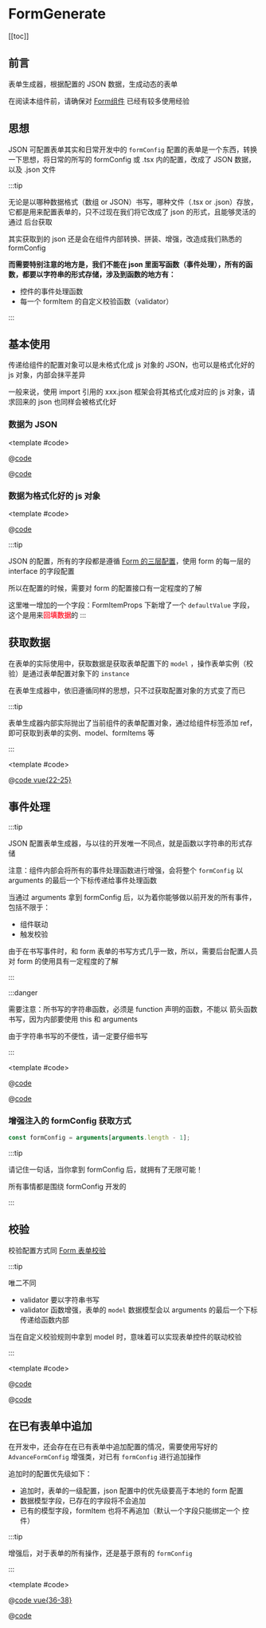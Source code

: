 # FormGenerate

[[toc]]

## 前言

表单生成器，根据配置的 JSON 数据，生成动态的表单

在阅读本组件前，请确保对 [Form组件](../Form.md) 已经有较多使用经验

## 思想

JSON 可配置表单其实和日常开发中的 `formConfig` 配置的表单是一个东西，转换一下思想，将日常的所写的 formConfig 或 .tsx 内的配置，改成了 JSON 数据，以及 .json 文件

:::tip

无论是以哪种数据格式（数组 or JSON）书写，哪种文件（.tsx or .json）存放，它都是用来配置表单的，只不过现在我们将它改成了 json 的形式，且能够灵活的通过 后台获取

其实获取到的 json 还是会在组件内部转换、拼装、增强，改造成我们熟悉的 formConfig

**而需要特别注意的地方是，我们不能在 json 里面写函数（事件处理），所有的函数，都要以字符串的形式存储，涉及到函数的地方有：**

* 控件的事件处理函数
* 每一个 formItem 的自定义校验函数（validator）

:::

## 基本使用

传递给组件的配置对象可以是未格式化成 js 对象的 JSON，也可以是格式化好的 js 对象，内部会抹平差异

一般来说，使用 import 引用的 xxx.json 框架会将其格式化成对应的 js 对象，请求回来的 json 也同样会被格式化好

### 数据为 JSON

<demo-block>

<DynamicForm-FormGenerate-demo1 />

<template #code>

<CodeGroup>
  <CodeGroupItem title="示例代码" active>

@[code](@demoroot/DynamicForm/FormGenerate/demo1.vue)

  </CodeGroupItem>

  <CodeGroupItem title="demo1.json" >

@[code](@demoroot/DynamicForm/FormGenerate/data/demo1.json)

  </CodeGroupItem>
</CodeGroup>

</template>

</demo-block>

### 数据为格式化好的 js 对象

<demo-block>

<DynamicForm-FormGenerate-demo2 />

<template #code>

@[code](@demoroot/DynamicForm/FormGenerate/demo2.vue)

</template>

</demo-block>

:::tip

JSON 的配置，所有的字段都是遵循 [Form 的三层配置](../Form.md#新)，使用 form 的每一层的 interface 的字段配置

所以在配置的时候，需要对 form 的配置接口有一定程度的了解

这里唯一增加的一个字段：FormItemProps 下新增了一个 `defaultValue` 字段，这个是用来<strong style="color: #ff3040; ">回填数据</strong>的
:::

## 获取数据

在表单的实际使用中，获取数据是获取表单配置下的 `model` ，操作表单实例（校验）是通过表单配置对象下的 `instance`

在表单生成器中，依旧遵循同样的思想，只不过获取配置对象的方式变了而已

:::tip

表单生成器内部实际抛出了当前组件的表单配置对象，通过给组件标签添加 ref，即可获取到表单的实例、model、formItems 等

:::

<demo-block>

<DynamicForm-FormGenerate-demo3 />

<template #code>

@[code vue{22-25}](@demoroot/DynamicForm/FormGenerate/demo3.vue)

</template>

</demo-block>

## 事件处理

:::tip

JSON 配置表单生成器，与以往的开发唯一不同点，就是函数以字符串的形式存储

注意：组件内部会将所有的事件处理函数进行增强，会将整个 `formConfig` 以 arguments 的最后一个下标传递给事件处理函数

当通过 arguments 拿到 formConfig 后，以为着你能够做以前开发的所有事件，包括不限于：

* 组件联动
* 触发校验

由于在书写事件时，和 form 表单的书写方式几乎一致，所以，需要后台配置人员对 form 的使用具有一定程度的了解

:::

:::danger

需要注意：所书写的字符串函数，必须是 function 声明的函数，不能以 箭头函数书写，因为内部要使用 this 和 arguments

由于字符串书写的不便性，请一定要仔细书写

:::

<demo-block>

<DynamicForm-FormGenerate-demo4 />

<template #code>

<CodeGroup>
  <CodeGroupItem title="示例代码" active>

@[code](@demoroot/DynamicForm/FormGenerate/demo4.vue)

  </CodeGroupItem>

  <CodeGroupItem title="demo2.json">

@[code](@demoroot/DynamicForm/FormGenerate/data/demo2.json)

  </CodeGroupItem>
</CodeGroup>

</template>

</demo-block>

### 增强注入的 formConfig 获取方式

```js
const formConfig = arguments[arguments.length - 1];
```

:::tip

请记住一句话，当你拿到 formConfig 后，就拥有了无限可能！

所有事情都是围绕 formConfig 开发的

:::

## 校验

校验配置方式同 [Form 表单校验](../Form.md#表单校验)

:::tip

唯二不同

* validator 要以字符串书写
* validator 函数增强，表单的 `model` 数据模型会以 arguments 的最后一个下标传递给函数内部

当在自定义校验规则中拿到 model 时，意味着可以实现表单控件的联动校验

:::

<demo-block>

<DynamicForm-FormGenerate-demo5 />

<template #code>

<CodeGroup>
  <CodeGroupItem title="示例代码" active>

@[code](@demoroot/DynamicForm/FormGenerate/demo5.vue)

  </CodeGroupItem>

  <CodeGroupItem title="demo5.json">

@[code](@demoroot/DynamicForm/FormGenerate/data/demo5.json)

  </CodeGroupItem>
</CodeGroup>

</template>

</demo-block>

## 在已有表单中追加

在开发中，还会存在在已有表单中追加配置的情况，需要使用写好的 `AdvanceFormConfig` 增强类，对已有 `formConfig` 进行追加操作

追加时的配置优先级如下：

* 追加时，表单的一级配置，json 配置中的优先级要高于本地的 form 配置
* 数据模型字段，已存在的字段将不会追加
* 已有的模型字段，formItem 也将不再追加（默认一个字段只能绑定一个 控件）

:::tip

增强后，对于表单的所有操作，还是基于原有的 `formConfig`

:::

<demo-block>

<DynamicForm-FormGenerate-advance />

<template #code>

<CodeGroup>
  <CodeGroupItem title="示例代码" active>

@[code vue{36-38}](@demoroot/DynamicForm/FormGenerate/advance.vue)

  </CodeGroupItem>

  <CodeGroupItem title="demo1.json" >

@[code](@demoroot/DynamicForm/FormGenerate/data/demo1.json)

  </CodeGroupItem>
</CodeGroup>

</template>

</demo-block>
